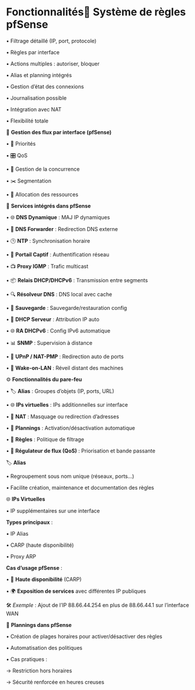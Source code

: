 # Fonctionnalités🧠 **Système de règles pfSense**

• Filtrage détaillé (IP, port, protocole)

• Règles par interface

• Actions multiples : autoriser, bloquer

• Alias et planning intégrés

• Gestion d’état des connexions

• Journalisation possible

• Intégration avec NAT

• Flexibilité totale



🔁 **Gestion des flux par interface (pfSense)**

• 🎯 Priorités

• 🎛️ QoS

• 🔄 Gestion de la concurrence

• ✂️ Segmentation

• 🧩 Allocation des ressources



🧰 **Services intégrés dans pfSense**

• 🌐 **DNS Dynamique** : MAJ IP dynamiques

• 🚀 **DNS Forwarder** : Redirection DNS externe

• 🕒 **NTP** : Synchronisation horaire

• 🛑 **Portail Captif** : Authentification réseau

• 📺 **Proxy IGMP** : Trafic multicast

• 📦 **Relais DHCP/DHCPv6** : Transmission entre segments

• 🔍 **Résolveur DNS** : DNS local avec cache

• 💾 **Sauvegarde** : Sauvegarde/restauration config

• 📡 **DHCP Serveur** : Attribution IP auto

• 🌐 **RA DHCPv6** : Config IPv6 automatique

• 📊 **SNMP** : Supervision à distance

• 🔁 **UPnP / NAT-PMP** : Redirection auto de ports

• 🌙 **Wake-on-LAN** : Réveil distant des machines

⚙️ **Fonctionnalités du pare-feu**

• 🏷️ **Alias** : Groupes d’objets (IP, ports, URL)

• 🌐 **IPs virtuelles** : IPs additionnelles sur interface

• 🔁 **NAT** : Masquage ou redirection d’adresses

• 📅 **Plannings** : Activation/désactivation automatique

• 📏 **Règles** : Politique de filtrage

• 🚦 **Régulateur de flux (QoS)** : Priorisation et bande passante



🏷️ **Alias**

• Regroupement sous nom unique (réseaux, ports…)

• Facilite création, maintenance et documentation des règles

🌐 **IPs Virtuelles**

• IP supplémentaires sur une interface

**Types principaux** :

• IP Alias

• CARP (haute disponibilité)

• Proxy ARP

**Cas d’usage pfSense** :

• 🔁 **Haute disponibilité** (CARP)

• 🌍 **Exposition de services** avec différentes IP publiques

🛠️ *Exemple* : Ajout de l’IP 88.66.44.254 en plus de 88.66.44.1 sur l’interface WAN



📅 **Plannings dans pfSense**

• Création de plages horaires pour activer/désactiver des règles

• Automatisation des politiques

• Cas pratiques :

→ Restriction hors horaires

→ Sécurité renforcée en heures creuses
